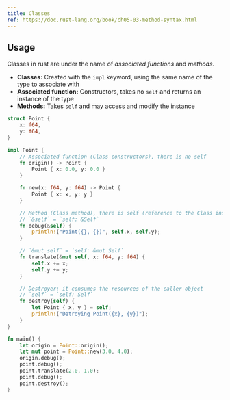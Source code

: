 ```yaml
---
title: Classes
ref: https://doc.rust-lang.org/book/ch05-03-method-syntax.html
---
```


## Usage

Classes in rust are under the name of *associated functions* and *methods*.

- **Classes:** Created with the `impl` keyword, using the same name of the type to associate with
- **Associated function:** Constructors, takes no `self` and returns an instance of the type
- **Methods:** Takes `self` and may access and modify the instance

```rust
struct Point {
    x: f64,
    y: f64,
}

impl Point {
    // Associated function (Class constructors), there is no self
    fn origin() -> Point {
        Point { x: 0.0, y: 0.0 }
    }

    fn new(x: f64, y: f64) -> Point {
        Point { x: x, y: y }
    }

    // Method (Class method), there is self (reference to the Class instance)
    // `&self` = `self: &Self`
    fn debug(&self) {
        println!("Point({}, {})", self.x, self.y);
    }

    // `&mut self` = `self: &mut Self`
    fn translate(&mut self, x: f64, y: f64) {
        self.x += x;
        self.y += y;
    }

    // Destroyer: it consumes the resources of the caller object
    // `self` = `self: Self`
    fn destroy(self) {
        let Point { x, y } = self;
        println!("Detroying Point({x}, {y})");
    }
}

fn main() {
    let origin = Point::origin();
    let mut point = Point::new(3.0, 4.0);
    origin.debug();
    point.debug();
    point.translate(2.0, 1.0);
    point.debug();
    point.destroy();
}
```
